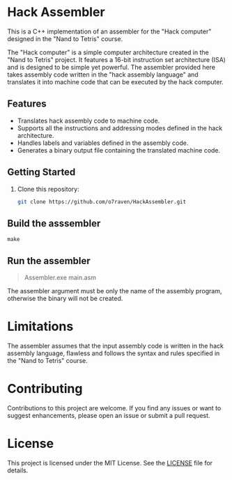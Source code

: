 # Hack Assembler

This is a C++ implementation of an assembler for the "Hack computer" designed in the "Nand to Tetris" course.

The "Hack computer" is a simple computer architecture created in the "Nand to Tetris" project. It features a 16-bit instruction set architecture (ISA) and is designed to be simple yet powerful. The assembler provided here takes assembly code written in the "hack assembly language" and translates it into machine code that can be executed by the hack computer.

## Features

- Translates hack assembly code to machine code.
- Supports all the instructions and addressing modes defined in the hack architecture.
- Handles labels and variables defined in the assembly code.
- Generates a binary output file containing the translated machine code.

## Getting Started

1. Clone this repository:

   ```bash
   git clone https://github.com/o7raven/HackAssembler.git

## Build the asssembler
```cd HackAssembler
make
```

## Run the assembler
> Assembler.exe main.asm

The assembler argument must be only the name of the assembly program, otherwise the binary will not be created.

# Limitations

The assembler assumes that the input assembly code is written in the hack assembly language, flawless and follows the syntax and rules specified in the "Nand to Tetris" course.

# Contributing

Contributions to this project are welcome. If you find any issues or want to suggest enhancements, please open an issue or submit a pull request.

# License

This project is licensed under the MIT License. See the [LICENSE](LICENSE) file for details.
